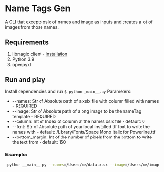 # Name Tags Gen
A CLI that excepts xslx of names and image as inputs and creates a lot of images from those names. 

## Requirements
1. libmagic client - [installation](https://github.com/ahupp/python-magic#installation)
2. Python 3.9
3. openpyxl

## Run and play
Install dependencies and run `$ python _main__.py`
Parameters:
* --names: Str of Absolute path of a xslx file with column filled with names - REQUIRED
* --image: Str of Absolute path of a png image to be the nameTag template - REQUIRED
* --column: Int of Index of column at the names xslx file - default: 0  
* --font: Str of Absolute path of your local installed ttf font to write the names with - default: /Library/Fonts/Space Mono Italic for Powerline.ttf
* --bottom_margin: Int of the number of pixels from the bottom to write the text from - default: 150

### Example:
```bash
 python __main__.py --names=/Users/me/data.xlsx --image=/Users/me/image.png
```
